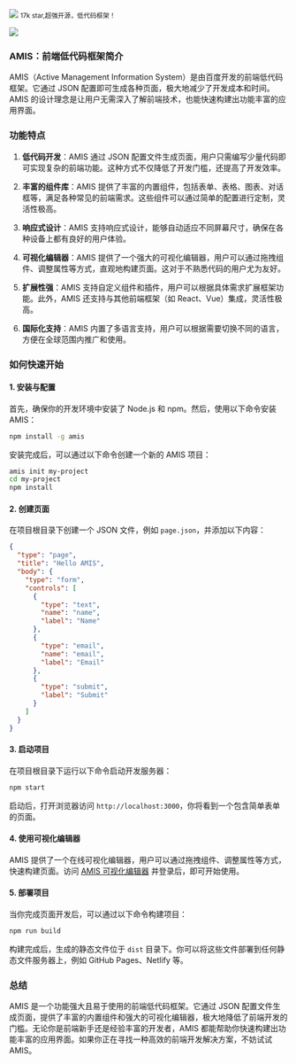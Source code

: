 <img src="/assets/image/240925-amis.png">
<small>17k star,超强开源，低代码框架！</small>

![](/assets/image/240925-amis.png)

### AMIS：前端低代码框架简介

AMIS（Active Management Information System）是由百度开发的前端低代码框架。它通过 JSON 配置即可生成各种页面，极大地减少了开发成本和时间。AMIS 的设计理念是让用户无需深入了解前端技术，也能快速构建出功能丰富的应用界面。

### 功能特点

1. **低代码开发**：AMIS 通过 JSON 配置文件生成页面，用户只需编写少量代码即可实现复杂的前端功能。这种方式不仅降低了开发门槛，还提高了开发效率。

2. **丰富的组件库**：AMIS 提供了丰富的内置组件，包括表单、表格、图表、对话框等，满足各种常见的前端需求。这些组件可以通过简单的配置进行定制，灵活性极高。

3. **响应式设计**：AMIS 支持响应式设计，能够自动适应不同屏幕尺寸，确保在各种设备上都有良好的用户体验。

4. **可视化编辑器**：AMIS 提供了一个强大的可视化编辑器，用户可以通过拖拽组件、调整属性等方式，直观地构建页面。这对于不熟悉代码的用户尤为友好。

5. **扩展性强**：AMIS 支持自定义组件和插件，用户可以根据具体需求扩展框架功能。此外，AMIS 还支持与其他前端框架（如 React、Vue）集成，灵活性极高。

6. **国际化支持**：AMIS 内置了多语言支持，用户可以根据需要切换不同的语言，方便在全球范围内推广和使用。

### 如何快速开始

#### 1. 安装与配置

首先，确保你的开发环境中安装了 Node.js 和 npm。然后，使用以下命令安装 AMIS：

```bash
npm install -g amis
```

安装完成后，可以通过以下命令创建一个新的 AMIS 项目：

```bash
amis init my-project
cd my-project
npm install
```

#### 2. 创建页面

在项目根目录下创建一个 JSON 文件，例如 `page.json`，并添加以下内容：

```json
{
  "type": "page",
  "title": "Hello AMIS",
  "body": {
    "type": "form",
    "controls": [
      {
        "type": "text",
        "name": "name",
        "label": "Name"
      },
      {
        "type": "email",
        "name": "email",
        "label": "Email"
      },
      {
        "type": "submit",
        "label": "Submit"
      }
    ]
  }
}
```

#### 3. 启动项目

在项目根目录下运行以下命令启动开发服务器：

```bash
npm start
```

启动后，打开浏览器访问 `http://localhost:3000`，你将看到一个包含简单表单的页面。

#### 4. 使用可视化编辑器

AMIS 提供了一个在线可视化编辑器，用户可以通过拖拽组件、调整属性等方式，快速构建页面。访问 [AMIS 可视化编辑器](https://baidu.github.io/amis) 并登录后，即可开始使用。

#### 5. 部署项目

当你完成页面开发后，可以通过以下命令构建项目：

```bash
npm run build
```

构建完成后，生成的静态文件位于 `dist` 目录下。你可以将这些文件部署到任何静态文件服务器上，例如 GitHub Pages、Netlify 等。

### 总结

AMIS 是一个功能强大且易于使用的前端低代码框架。它通过 JSON 配置文件生成页面，提供了丰富的内置组件和强大的可视化编辑器，极大地降低了前端开发的门槛。无论你是前端新手还是经验丰富的开发者，AMIS 都能帮助你快速构建出功能丰富的应用界面。如果你正在寻找一种高效的前端开发解决方案，不妨试试 AMIS。
